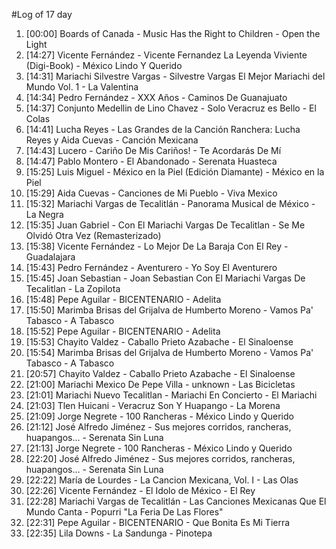 #Log of 17 day

1. [00:00] Boards of Canada - Music Has the Right to Children - Open the Light
1. [14:27] Vicente Fernández - Vicente Fernandez La Leyenda Viviente (Digi-Book) - México Lindo Y Querido
1. [14:31] Mariachi Silvestre Vargas - Silvestre Vargas El Mejor Mariachi del Mundo Vol. 1 - La Valentina
1. [14:34] Pedro Fernández - XXX Años - Caminos De Guanajuato
1. [14:37] Conjunto Medellin de Lino Chavez - Solo Veracruz es Bello - El Colas
1. [14:41] Lucha Reyes - Las Grandes de la Canción Ranchera: Lucha Reyes y Aida Cuevas - Canción Mexicana
1. [14:43] Lucero - Cariño De Mis Cariños! - Te Acordarás De Mí
1. [14:47] Pablo Montero - El Abandonado - Serenata Huasteca
1. [15:25] Luis Miguel - México en la Piel (Edición Diamante) - México en la Piel
1. [15:29] Aida Cuevas - Canciones de Mi Pueblo - Viva Mexico
1. [15:32] Mariachi Vargas de Tecalitlán - Panorama Musical de México - La Negra
1. [15:35] Juan Gabriel - Con El Mariachi Vargas De Tecalitlan - Se Me Olvidó Otra Vez (Remasterizado)
1. [15:38] Vicente Fernández - Lo Mejor De La Baraja Con El Rey - Guadalajara
1. [15:43] Pedro Fernández - Aventurero - Yo Soy El Aventurero
1. [15:45] Joan Sebastian - Joan Sebastian Con El Mariachi Vargas De Tecalitlan - La Zopilota
1. [15:48] Pepe Aguilar - BICENTENARIO - Adelita
1. [15:50] Marimba Brisas del Grijalva de Humberto Moreno - Vamos Pa' Tabasco - A Tabasco
1. [15:52] Pepe Aguilar - BICENTENARIO - Adelita
1. [15:53] Chayito Valdez - Caballo Prieto Azabache - El Sinaloense
1. [15:54] Marimba Brisas del Grijalva de Humberto Moreno - Vamos Pa' Tabasco - A Tabasco
1. [20:57] Chayito Valdez - Caballo Prieto Azabache - El Sinaloense
1. [21:00] Mariachi Mexico De Pepe Villa - unknown - Las Bicicletas
1. [21:01] Mariachi Nuevo Tecalitlan - Mariachi En Concierto - El Mariachi
1. [21:03] Tlen Huicani - Veracruz Son Y Huapango - La Morena
1. [21:09] Jorge Negrete - 100 Rancheras - México Lindo y Querido
1. [21:12] José Alfredo Jiménez - Sus mejores corridos, rancheras, huapangos… - Serenata Sin Luna
1. [21:13] Jorge Negrete - 100 Rancheras - México Lindo y Querido
1. [22:20] José Alfredo Jiménez - Sus mejores corridos, rancheras, huapangos… - Serenata Sin Luna
1. [22:22] María de Lourdes - La Cancion Mexicana, Vol. I - Las Olas
1. [22:26] Vicente Fernández - El Idolo de México - El Rey
1. [22:28] Mariachi Vargas de Tecalitlán - Las Canciones Mexicanas Que El Mundo Canta - Popurri "La Feria De Las Flores"
1. [22:31] Pepe Aguilar - BICENTENARIO - Que Bonita Es Mi Tierra
1. [22:35] Lila Downs - La Sandunga - Pinotepa
